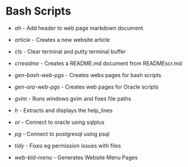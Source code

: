 # Bash Scripts

- *ah* - Add header to web page markdown document

- *article* - Creates a new website article

- *cls* - Clear terminal and putty terminal buffer

- *crreadme* - Creates a README.md document from READMEscr.md


- *gen-bash-web-pgs* - Creates webs pages for bash scripts

- *gen-ora-web-pgs* - Creates web pages for Oracle scripts

- *gvim* - Runs windows gvim and fixes file paths

- *h* - Extracts and displays the help_lines

- *or* - Connect to oracle using sqlplus

- *pg* - Connect to postgresql using psql

- *tidy* - Fixes eg permission issues with files

- *web-bld-menu* - Generates Website Menu Pages

